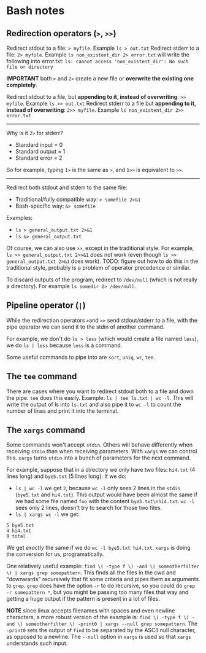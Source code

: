 # Bash notes

## Redirection operators (`>`, `>>`)

Redirect stdout to a file: `> myfile`. Example `ls > out.txt`
Redirect stderr to a file: `2> myfile`. Example `ls non_existent_dir 2> error.txt` will write the following into error.txt: `ls: cannot access 'non_existent_dir': No such file or directory`

**IMPORTANT** both `>` and `2>` create a new file or **overwrite the existing one completely**.

Redirect stdout to a file, but **appending to it, instead of overwriting**: `>> myfile`. Example `ls >> out.txt`
Redirect stderr to a file but **appending to it, instead of overwriting**: `2>> myfile`. Example `ls non_existent_dir 2>> error.txt`

---
Why is it `2>` for stderr?

* Standard input = 0
* Standard output = 1
* Standard error = 2

So for example, typing `1>` is the same as `>`, and `1>>` is equivalent to `>>`.

---

Redirect both stdout and stderr to the same file:
* Traditional/fully compatible way: `> somefile 2>&1`
* Bash-specific way: `&> somefile`


Examples:
* `ls > general_output.txt 2>&1`
* `ls &> general_output.txt`

Of course, we can also use `>>`, except in the traditional style. For example, `ls >> general_output.txt 2>>&1` does not work (even though `ls >> general_output.txt 2>&1` does work). TODO: figure out how to do this in the traditional style, probably is a problem of operator precedence or similar.

To discard outputs of the program, redirect to `/dev/null` (which is not really a directory). For example `ls somedir 2> /dev/null`.

## Pipeline operator (`|`)

While the redirection operators `>`and `>>` send stdout/stderr to a file, with the pipe operator we can send it to the stdin of another command.

For example, we don't do `ls > less` (which would create a file named `less`), we do `ls | less` because `less` is a command.

Some useful commands to pipe into are `sort`, `uniq`, `wc`, `tee`.

## The `tee` command

There are cases where you want to redirect stdout both to a file and down the pipe. `tee` does this easily. Example: `ls | tee ls.txt | wc -l`. This will write the output of ls into `ls.txt` and also pipe it to `wc -l` to count the number of lines and print it into the terminal.

## The `xargs` command

Some commands won't accept `stdin`. Others will behave differently when receiving `stdin` than when receiving parameters. With `xargs` we can control this. `xargs` turns `stdin` into a bunch of parameters for the next command.

For example, suppose that in a directory we only have two files: `hi4.txt` (4 lines long) and `bye5.txt` (5 lines long). If we do:
* `ls | wc -l` we get `2`, because `wc -l` only sees 2 lines in the `stdin` (`bye5.txt` and `hi4.txt`). This output would have been almost the same if we had some file named `foo` with the content `bye5.txt\nhi4.txt`. `wc -l` sees only 2 lines, doesn't try to search for those two files.
* `ls | xargs wc -l` we get:

```
5 bye5.txt
4 hi4.txt
9 total
```

We get *exactly* the same if we do `wc -l bye5.txt hi4.txt`. `xargs` is doing the conversion for us, programatically.

One relatively useful example: `find \( -type f \) -and \( someotherfilter \) | xargs grep somepattern`. This finds all the files in the cwd and "downwards" recursively that fit some criteria and pipes them as arguments to `grep`. `grep` does have the option `-r` to do recursive, so you could do `grep -r somepattern *`, but you might be passing too many files that way and getting a huge output if the pattern is present in a lot of files.

**NOTE** since linux accepts filenames with spaces and even newline characters, a more robust version of the example is: `find \( -type f \) -and \( someotherfilter \) -print0 | xargs --null grep somepattern`. The `-print0` sets the output of `find` to be separated by the ASCII null character, as opposed to a newline. The `--null` option in `xargs` is used so that `xargs` understands such input.
